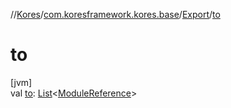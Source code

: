 //[Kores](../../../index.md)/[com.koresframework.kores.base](../index.md)/[Export](index.md)/[to](to.md)

# to

[jvm]\
val [to](to.md): [List](https://kotlinlang.org/api/latest/jvm/stdlib/kotlin.collections/-list/index.html)<[ModuleReference](../-module-reference/index.md)>
